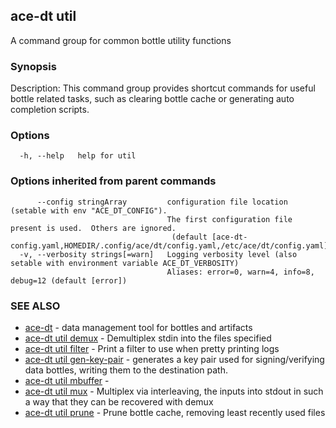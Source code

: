 ## ace-dt util

A command group for common bottle utility functions

### Synopsis

Description:
  This command group provides shortcut commands for useful
  bottle related tasks, such as clearing bottle cache or generating
  auto completion scripts.


### Options

```
  -h, --help   help for util
```

### Options inherited from parent commands

```
      --config stringArray         configuration file location (setable with env "ACE_DT_CONFIG").
                                   The first configuration file present is used.  Others are ignored.
                                    (default [ace-dt-config.yaml,HOMEDIR/.config/ace/dt/config.yaml,/etc/ace/dt/config.yaml])
  -v, --verbosity strings[=warn]   Logging verbosity level (also setable with environment variable ACE_DT_VERBOSITY)
                                   Aliases: error=0, warn=4, info=8, debug=12 (default [error])
```

### SEE ALSO

* [ace-dt](ace-dt.md)	 - data management tool for bottles and artifacts
* [ace-dt util demux](ace-dt_util_demux.md)	 - Demultiplex stdin into the files specified
* [ace-dt util filter](ace-dt_util_filter.md)	 - Print a filter to use when pretty printing logs
* [ace-dt util gen-key-pair](ace-dt_util_gen-key-pair.md)	 - generates a key pair used for signing/verifying data bottles, writing them to the destination path.
* [ace-dt util mbuffer](ace-dt_util_mbuffer.md)	 - 
* [ace-dt util mux](ace-dt_util_mux.md)	 - Multiplex via interleaving, the inputs into stdout in such a way that they can be recovered with demux
* [ace-dt util prune](ace-dt_util_prune.md)	 - Prune bottle cache, removing least recently used files

